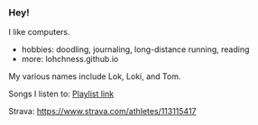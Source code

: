 ### Hey!

I like computers.

- hobbies: doodling, journaling, long-distance running, reading
- more: lohchness.github.io

My various names include Lok, Loki, and Tom.

Songs I listen to: <u><a class="text-light-blue dark:text-dark-blue underline" href="$[{config.repo}](https://open.spotify.com/playlist/41jP5SGBU7RScwKA8cZIQa?si=bf4910d80d214728)" target="_blank">Playlist link</a></u> 

Strava: https://www.strava.com/athletes/113115417
